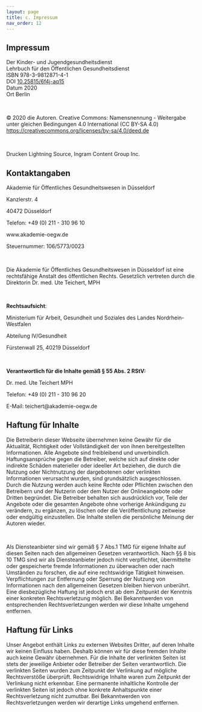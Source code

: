 ```yaml
---
layout: page
title: c. Impressum
nav_order: 12
---
```



<h2>Impressum</h2>
<p>Der Kinder- und Jugendgesundheitsdienst<br/>
Lehrbuch für den Öffentlichen Gesundheitsdienst<br/>
ISBN 978-3-9812871-4-1<br/>
DOI <a href="https://doi.org/10.25815/6f4j-aq15" title="https://doi.org/10.25815/6f4j-aq15">10.25815/6f4j-aq15</a><br/>
Datum 2020<br/>
Ort Berlin</p>
<p>&#160;</p>
<p>© 2020 die Autoren. Creative Commons: Namensnennung - Weitergabe unter gleichen Bedingungen 4.0 International (CC BY-SA 4.0) <a href="https://creativecommons.org/licenses/by-sa/4.0/deed.de">https://creativecommons.org/licenses/by-sa/4.0/deed.de</a></p>
<p>&#160;</p>
<p>Drucken Lightning Source, Ingram Content Group Inc.</p>
<h2 id="H2773125">Kontaktangaben</h2><p>Akademie für Öffentliches Gesundheitswesen in Düsseldorf</p><p>Kanzlerstr. 4</p><p>40472 Düsseldorf</p><p>Telefon: +49 (0) 211 - 310 96 10</p><p>www.akademie-oegw.de </p><p>Steuernummer: 106/5773/0023</p><br/><p>Die Akademie für Öffentliches Gesundheitswesen in Düsseldorf ist eine rechtsfähige Anstalt des öffentlichen Rechts. Gesetzlich vertreten durch die Direktorin Dr. med. Ute Teichert, MPH</p><br/><p><strong>Rechtsaufsicht</strong>:</p><p>Ministerium für Arbeit, Gesundheit und Soziales des Landes Nordrhein-Westfalen</p><p>Abteilung IV/Gesundheit</p><p>Fürstenwall 25, 40219 Düsseldorf</p><br/><p><strong>Verantwortlich für die Inhalte gemäß § 55 Abs. 2 RStV:</strong></p><p>Dr. med. Ute Teichert MPH</p><p>Telefon: +49 (0) 211 - 310 96 20</p><p>E-Mail: teichert@akademie-oegw.de</p><h2 id="H487059">Haftung für Inhalte</h2><p>Die Betreiberin dieser Webseite übernehmen keine Gewähr für die Aktualität, Richtigkeit oder Vollständigkeit der von ihnen bereitgestellten Informationen. Alle Angebote sind freibleibend und unverbindlich. Haftungsansprüche gegen die Betreiber, welche sich auf direkte oder indirekte Schäden materieller oder ideeller Art beziehen, die durch die Nutzung oder Nichtnutzung der dargebotenen oder verlinkten Informationen verursacht wurden, sind grundsätzlich ausgeschlossen. Durch die Nutzung werden auch keine Rechte oder Pflichten zwischen den Betreibern und der Nutzerin oder dem Nutzer der Onlineangebote oder Dritten begründet. Die Betreiber behalten sich ausdrücklich vor, Teile der Angebote oder die gesamten Angebote ohne vorherige Ankündigung zu verändern, zu ergänzen, zu löschen oder die Veröffentlichung zeitweise oder endgültig einzustellen. Die Inhalte stellen die persönliche Meinung der Autoren wieder.</p><br/><p>Als Diensteanbieter sind wir gemäß § 7 Abs.1 TMG für eigene Inhalte auf diesen Seiten nach den allgemeinen Gesetzen verantwortlich. Nach §§ 8 bis 10 TMG sind wir als Diensteanbieter jedoch nicht verpflichtet, übermittelte oder gespeicherte fremde Informationen zu überwachen oder nach Umständen zu forschen, die auf eine rechtswidrige Tätigkeit hinweisen. Verpflichtungen zur Entfernung oder Sperrung der Nutzung von Informationen nach den allgemeinen Gesetzen bleiben hiervon unberührt. Eine diesbezügliche Haftung ist jedoch erst ab dem Zeitpunkt der Kenntnis einer konkreten Rechtsverletzung möglich. Bei Bekanntwerden von entsprechenden Rechtsverletzungen werden wir diese Inhalte umgehend entfernen.</p><h2 id="H8902835">Haftung für Links</h2><p>Unser Angebot enthält Links zu externen Websites Dritter, auf deren Inhalte wir keinen Einfluss haben. Deshalb können wir für diese fremden Inhalte auch keine Gewähr übernehmen. Für die Inhalte der verlinkten Seiten ist stets der jeweilige Anbieter oder Betreiber der Seiten verantwortlich. Die verlinkten Seiten wurden zum Zeitpunkt der Verlinkung auf mögliche Rechtsverstöße überprüft. Rechtswidrige Inhalte waren zum Zeitpunkt der Verlinkung nicht erkennbar. Eine permanente inhaltliche Kontrolle der verlinkten Seiten ist jedoch ohne konkrete Anhaltspunkte einer Rechtsverletzung nicht zumutbar. Bei Bekanntwerden von Rechtsverletzungen werden wir derartige Links umgehend entfernen.</p>
